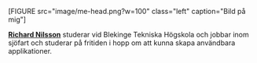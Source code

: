 <div class="author-byline">

[FIGURE src="image/me-head.png?w=100" class="left" caption="Bild på mig"]

<p class="right"><a href="#" 
rel="author"><strong>Richard Nilsson</strong></a> studerar vid Blekinge 
Tekniska Högskola och jobbar inom sjöfart och studerar på fritiden
i hopp om att kunna skapa användbara applikationer.</p>
</div>